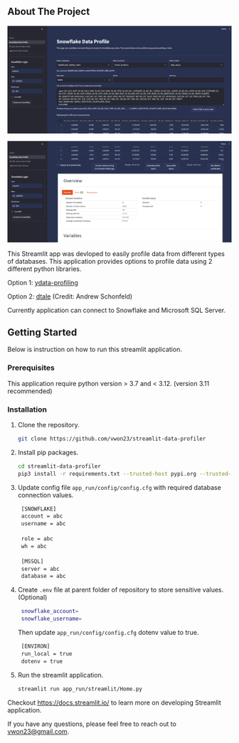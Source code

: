<!-- ABOUT THE PROJECT -->
## About The Project
####
![Alt text](images/example.png)

![Alt text](images/example2.png)

This Streamlit app was devloped to easily profile data from different types of databases. This application provides options to profile data using 2 different python libraries.

Option 1: [ydata-profiling](https://github.com/ydataai/ydata-profiling)

Option 2: [dtale](https://github.com/man-group/dtale) (Credit: Andrew Schonfeld)

Currently application can connect to Snowflake and Microsoft SQL Server.

<!-- GETTING STARTED -->
## Getting Started

Below is instruction on how to run this streamlit application.

### Prerequisites

This application require python version > 3.7 and < 3.12. (version 3.11 recommended)

### Installation

1. Clone the repository.
   ```sh
   git clone https://github.com/vwon23/streamlit-data-profiler
   ```

2. Install pip packages.
   ```sh
   cd streamlit-data-profiler
   pip3 install -r requirements.txt --trusted-host pypi.org --trusted-host pypi.python.org --trusted-host files.pythonhosted.org
   ```

3. Update config file `app_run/config/config.cfg` with required database connection values.
   ```sh
    [SNOWFLAKE]
    account = abc
    username = abc

    role = abc
    wh = abc

    [MSSQL]
    server = abc
    database = abc
   ```

4. Create `.env` file at parent folder of repository to store sensitive values. (Optional)
   ```sh
    snowflake_account=
    snowflake_username=
   ```
   Then update `app_run/config/config.cfg` dotenv value to true.
   ```sh
    [ENVIRON]
    run_local = true
    dotenv = true
   ```

5. Run the streamlit application.
   ```sh
   streamlit run app_run/streamlit/Home.py
   ```

Checkout https://docs.streamlit.io/ to learn more on developing Streamlit application.

If you have any questions, please feel free to reach out to vwon23@gmail.com.